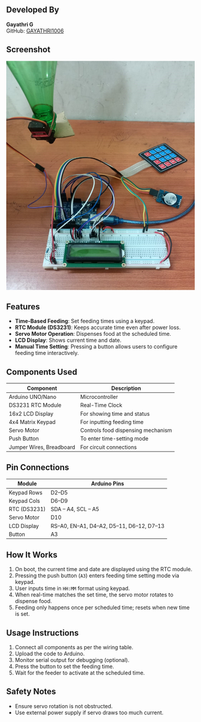 
## Developed By
**Gayathri G**  
GitHub: [GAYATHRI1006](https://github.com/GAYATHRI1006)

## Screenshot
![Smart Pet Feeder Screenshot](image.jpg)

## Features

- **Time-Based Feeding**: Set feeding times using a keypad.
- **RTC Module (DS3231)**: Keeps accurate time even after power loss.
- **Servo Motor Operation**: Dispenses food at the scheduled time.
- **LCD Display**: Shows current time and date.
- **Manual Time Setting**: Pressing a button allows users to configure feeding time interactively.

## Components Used

| Component            | Description                          |
|----------------------|--------------------------------------|
| Arduino UNO/Nano     | Microcontroller                      |
| DS3231 RTC Module    | Real-Time Clock                      |
| 16x2 LCD Display     | For showing time and status          |
| 4x4 Matrix Keypad    | For inputting feeding time           |
| Servo Motor          | Controls food dispensing mechanism   |
| Push Button          | To enter time-setting mode           |
| Jumper Wires, Breadboard | For circuit connections         |

## Pin Connections

| Module       | Arduino Pins     |
|--------------|------------------|
| Keypad Rows  | D2–D5            |
| Keypad Cols  | D6–D9            |
| RTC (DS3231) | SDA – A4, SCL – A5 |
| Servo Motor  | D10              |
| LCD Display  | RS–A0, EN–A1, D4–A2, D5–11, D6–12, D7–13 |
| Button       | A3               |

## How It Works

1. On boot, the current time and date are displayed using the RTC module.
2. Pressing the push button (`A3`) enters feeding time setting mode via keypad.
3. User inputs time in `HH:MM` format using keypad.
4. When real-time matches the set time, the servo motor rotates to dispense food.
5. Feeding only happens once per scheduled time; resets when new time is set.

## Usage Instructions

1. Connect all components as per the wiring table.
2. Upload the code to Arduino.
3. Monitor serial output for debugging (optional).
4. Press the button to set the feeding time.
5. Wait for the feeder to activate at the scheduled time.

## Safety Notes

- Ensure servo rotation is not obstructed.
- Use external power supply if servo draws too much current.


